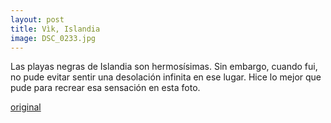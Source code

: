 ```yaml
---
layout: post
title: Vìk, Islandia
image: DSC_0233.jpg
---
```



Las playas negras de Islandia son hermosísimas. Sin embargo, cuando fui, no pude evitar sentir una desolación infinita en ese lugar. Hice lo mejor que pude para recrear esa sensación en esta foto. 

[original](https://awesomecosmonaut.tumblr.com/image/619652705571454976/v%C3%ACk)